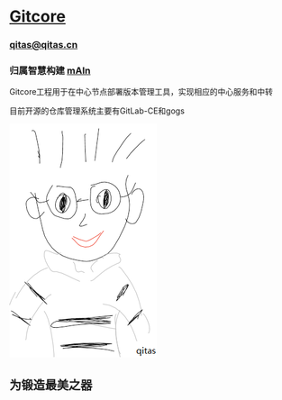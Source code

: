 ﻿# [Gitcore](https://github.com/qitas/Gitcore) 
### qitas@qitas.cn
### 归属智慧构建 [mAIn](https://github.com/Qitas/mAIn)


Gitcore工程用于在中心节点部署版本管理工具，实现相应的中心服务和中转

目前开源的仓库管理系统主要有GitLab-CE和gogs

[![sites](qitas/qitas.png)](http://www.qitas.cn)
## 为锻造最美之器